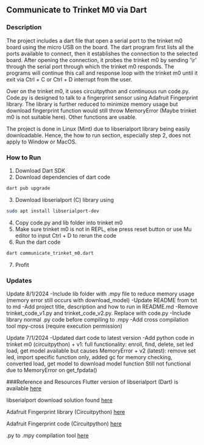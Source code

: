 ## **Communicate to Trinket M0 via Dart**

### Description
The project includes a dart file that open a serial port to the trinket m0 board using the micro USB on the board. The dart program first lists all the ports available to connect, then it establishes the connection to the selected board. After opening the connection, it probes the trinket m0 by sending '\r' through the serial port through which the trinket m0 responds. The programs will continue this call and response loop with the trinket m0 until it exit via Ctrl + C or Ctrl + D interrupt from the user.

Over on the trinket m0, it uses circuitpython and continuous run code.py. Code.py is designed to talk to a fingerprint sensor using Adafruit Fingerprint library. The library is further reduced to minimize memory usage but download fingerprint function would still throw MemoryError (Maybe trinket m0 is not suitable here). Other functions are usable.

The project is done in Linux (Mint) due to libserialport library being easily downloadable. Hence, the how to run section, especially step 2, does not apply to Window or MacOS.

### How to Run
1. Download Dart SDK
2. Download dependencies of dart code
```bash
dart pub upgrade
```
3. Download libserialport (C) library using 
```bash
sudo apt install libserialport-dev
```
4. Copy code.py and lib folder into trinket m0
5. Make sure trinket m0 is not in REPL, else press reset button or use Mu editor to input Ctrl + D to rerun the code
6. Run the dart code
```bash
dart communicate_trinket_m0.dart
```
7. Profit


### Updates
Update 8/1/2024
-Include lib folder with .mpy file to reduce memory usage (memory error still occurs with download_model)
-Update README from txt to md
-Add project title, description and how to run in README.md
-Remove trinket_code_v1.py and trinket_code_v2.py. Replace with code.py
-Include library normal .py code before compiling to .mpy
-Add cross compilation tool mpy-cross (require execution permission)

Update 7/1/2024
-Updated dart code to latest version
-Add python code in trinket m0 (circuitpython)
    + v1: full functionality: enroll, find, delete, set led
          load, get model available but causes MemoryError
    + v2 (latest): remove set led, import specific function only, added gc for
          memory checking, converted load, get model to download model function
          Still not functional due to MemoryError on get_fpdata()

###Reference and Resources
Flutter version of libserialport (Dart) is available [here](https://pub.dev/packages/flutter_libserialport)

libserialport download solution found [here](https://stackoverflow.com/questions/73387868/libserial-is-not-detected-in-my-dart-programm)

Adafruit Fingerprint library (Circuitpython) [here](https://github.com/adafruit/Adafruit_CircuitPython_Fingerprint/blob/main/adafruit_fingerprint.py)

Adafruit Fingerprint code (Circuitpython) [here](https://learn.adafruit.com/adafruit-optical-fingerprint-sensor/circuitpython)

.py to .mpy compilation tool [here](https://learn.adafruit.com/welcome-to-circuitpython/frequently-asked-questions)


